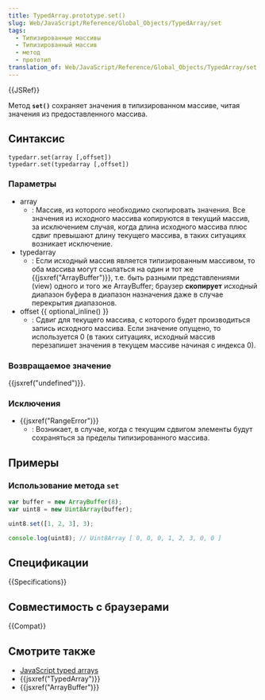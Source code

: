 ```yaml
---
title: TypedArray.prototype.set()
slug: Web/JavaScript/Reference/Global_Objects/TypedArray/set
tags:
  - Типизированные массивы
  - Типизированный массив
  - метод
  - прототип
translation_of: Web/JavaScript/Reference/Global_Objects/TypedArray/set
---
```


{{JSRef}}

Метод **`set()`** сохраняет значения в типизированном массиве, читая значения из предоставленного массива.

## Синтаксис

```
typedarr.set(array [,offset])
typedarr.set(typedarray [,offset])
```

### Параметры

- array
  - : Массив, из которого необходимо скопировать значения. Все значения из исходного массива копируются в текущий массив, за исключением случая, когда длина исходного массива плюс сдвиг превышают длину текущего массива, в таких ситуациях возникает исключение.
- typedarray
  - : Если исходный массив является типизированным массивом, то оба массива могут ссылаться на один и тот же {{jsxref("ArrayBuffer")}}, т.е. быть разными представлениями (view) одного и того же ArrayBuffer; браузер **скопирует** исходный диапазон буфера в диапазон назначения даже в случае перекрытия диапазонов.
- offset {{ optional_inline() }}
  - : Сдвиг для текущего массива, с которого будет производиться запись исходного массива. Если значение опущено, то используется 0 (в таких ситуациях, исходный массив перезапишет значения в текущем массиве начиная с индекса 0).

### Возвращаемое значение

{{jsxref("undefined")}}.

### Исключения

- {{jsxref("RangeError")}}
  - : Возникает, в случае, когда с текущим сдвигом элементы будут сохраняться за пределы типизированного массива.

## Примеры

### Использование метода `set`

```js
var buffer = new ArrayBuffer(8);
var uint8 = new Uint8Array(buffer);

uint8.set([1, 2, 3], 3);

console.log(uint8); // Uint8Array [ 0, 0, 0, 1, 2, 3, 0, 0 ]
```

## Спецификации

{{Specifications}}

## Совместимость с браузерами

{{Compat}}

## Смотрите также

- [JavaScript typed arrays](/ru/docs/Web/JavaScript/Typed_arrays)
- {{jsxref("TypedArray")}}
- {{jsxref("ArrayBuffer")}}

